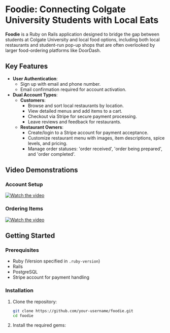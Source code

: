 # Foodie: Connecting Colgate University Students with Local Eats

**Foodie** is a Ruby on Rails application designed to bridge the gap between students at Colgate University and local food options, including both local restaurants and student-run pop-up shops that are often overlooked by larger food-ordering platforms like DoorDash.

## Key Features

- **User Authentication**:
  - Sign up with email and phone number.
  - Email confirmation required for account activation.
- **Dual Account Types**:
  - **Customers**:
    - Browse and sort local restaurants by location.
    - View detailed menus and add items to a cart.
    - Checkout via Stripe for secure payment processing.
    - Leave reviews and feedback for restaurants.
  - **Restaurant Owners**:
    - Create/login to a Stripe account for payment acceptance.
    - Customize restaurant menu with images, item descriptions, spice levels, and pricing.
    - Manage order statuses: 'order received', 'order being prepared', and 'order completed'.

## Video Demonstrations

### Account Setup 
[![Watch the video](https://img.youtube.com/vi/gBncKRbZoMU/maxresdefault.jpg)](https://www.youtube.com/watch?v=gBncKRbZoMU)

### Ordering Items
[![Watch the video](https://img.youtube.com/vi/jRUMfHkB1bY/maxresdefault.jpg)](https://www.youtube.com/watch?v=jRUMfHkB1bY)

## Getting Started

### Prerequisites

- Ruby (Version specified in `.ruby-version`)
- Rails
- PostgreSQL
- Stripe account for payment handling

### Installation

1. Clone the repository:
   ```bash
   git clone https://github.com/your-username/foodie.git
   cd foodie
   
2. Install the required gems:
